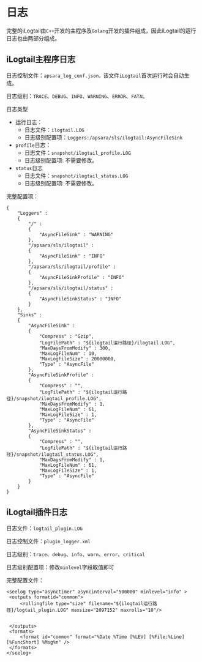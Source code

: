# 日志

完整的iLogtail由`C++`开发的主程序及`Golang`开发的插件组成，因此iLogtail的运行日志也由两部分组成。

## iLogtail主程序日志

日志控制文件：`apsara_log_conf.json，`该文件`iLogtail`首次运行时会自动生成。

日志级别：`TRACE`、`DEBUG`、`INFO`、`WARNING`、`ERROR`、`FATAL`

日志类型

* 运行日志：
  * 日志文件：`ilogtail.LOG`
  * 日志级别配置项：`Loggers:/apsara/sls/ilogtail:AsyncFileSink`
* `profile`日志：
  * 日志文件：`snapshot/ilogtail_profile.LOG`
  * 日志级别配置项: 不需要修改。
* `status`日志
  * 日志文件：`snapshot/ilogtail_status.LOG`
  * 日志级别配置项: 不需要修改。

完整配置项：

```
{
	"Loggers" :
	{
		"/" :
		{
			"AsyncFileSink" : "WARNING"
		},
		"/apsara/sls/ilogtail" :
		{
			"AsyncFileSink" : "INFO"
		},
		"/apsara/sls/ilogtail/profile" :
		{
			"AsyncFileSinkProfile" : "INFO"
		},
		"/apsara/sls/ilogtail/status" :
		{
			"AsyncFileSinkStatus" : "INFO"
		}
	},
	"Sinks" :
	{
		"AsyncFileSink" :
		{
			"Compress" : "Gzip",
			"LogFilePath" : "${ilogtail运行路径}/ilogtail.LOG",
			"MaxDaysFromModify" : 300,
			"MaxLogFileNum" : 10,
			"MaxLogFileSize" : 20000000,
			"Type" : "AsyncFile"
		},
		"AsyncFileSinkProfile" :
		{
			"Compress" : "",
			"LogFilePath" : "${ilogtail运行路径}/snapshot/ilogtail_profile.LOG",
			"MaxDaysFromModify" : 1,
			"MaxLogFileNum" : 61,
			"MaxLogFileSize" : 1,
			"Type" : "AsyncFile"
		},
		"AsyncFileSinkStatus" :
		{
			"Compress" : "",
			"LogFilePath" : "${ilogtail运行路径}/snapshot/ilogtail_status.LOG",
			"MaxDaysFromModify" : 1,
			"MaxLogFileNum" : 61,
			"MaxLogFileSize" : 1,
			"Type" : "AsyncFile"
		}
	}
}
```

## iLogtail插件日志

日志文件：`logtail_plugin.LOG`

日志控制文件：`plugin_logger.xml`

日志级别：`trace`、`debug`、`info`、`warn`、`error`、`critical`

日志级别配置项：修改`minlevel`字段取值即可

完整配置文件：

```
<seelog type="asynctimer" asyncinterval="500000" minlevel="info" >
 <outputs formatid="common">
	 <rollingfile type="size" filename="${ilogtail运行路径}/logtail_plugin.LOG" maxsize="2097152" maxrolls="10"/>


 </outputs>
 <formats>
	 <format id="common" format="%Date %Time [%LEV] [%File:%Line] [%FuncShort] %Msg%n" />
 </formats>
</seelog>
```
